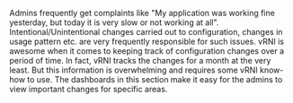 Admins frequently get complaints like "My application was working fine yesterday, but today it is very slow or not working at all".
Intentional/Unintentional changes carried out to configuration, changes in usage pattern etc. are very frequently responsible for such issues.
vRNI is awesome when it comes to keeping track of configuration changes over a period of time.
In fact, vRNI tracks the changes for a month at the very least.
But this information is overwhelming and requires some vRNI know-how to use.
The dashboards in this section make it easy for the admins to view important changes for specific areas.
